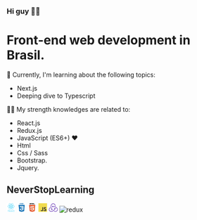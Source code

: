 ### Hi guy 👨‍💻
  # Front-end web development in Brasil. 
  
📘 Currently, I'm learning about the following topics:

  - Next.js
  - Deeping dive to Typescript

💪🤓 My strength knowledges are related to:

- React.js
- Redux.js
- JavaScript (ES6+) ❤️
- Html
- Css / Sass
- Bootstrap.
- Jquery. 

## NeverStopLearning 
<p align="left">
<img src="https://raw.githubusercontent.com/devicons/devicon/master/icons/react/react-original-wordmark.svg" alt="react" width="20" height="20"/>
  <img src="https://raw.githubusercontent.com/devicons/devicon/master/icons/css3/css3-plain-wordmark.svg" alt="css3"  width="20" height="20"/>
<img src="https://raw.githubusercontent.com/devicons/devicon/master/icons/html5/html5-original-wordmark.svg" alt="html5"  width="20" height="20"/>
<img src="https://raw.githubusercontent.com/devicons/devicon/master/icons/javascript/javascript-original.svg" alt="javascript" width="20" height="20"/>
<img src="https://raw.githubusercontent.com/devicons/devicon/master/icons/redux/redux-original.svg" alt="redux" width="20" height="20"/>
<img src="https://raw.githubusercontent.com/jmnote/z-icons/master/svg/bootstrap.svg" alt="redux" width="20" height="20"/> 
  
 </p>
